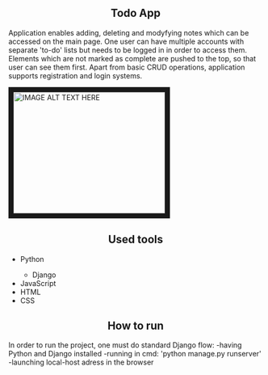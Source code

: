<h2 style="text-align: center">Todo App</h2>
<p>Application enables adding, deleting and modyfying notes which can be accessed on the main page.
One user can have multiple accounts with separate 'to-do' lists but needs to be logged in in order to access them.
Elements which are not marked as complete are pushed to the top, so that user can see them first. Apart from 
basic CRUD operations, application supports registration and login systems.</p>

<a href="http://www.youtube.com/watch?feature=player_embedded&v=ilyDdKtKwq4
" target="_blank"><img src="http://img.youtube.com/vi/ilyDdKtKwq4/0.jpg" 
alt="IMAGE ALT TEXT HERE" width="300" height="240" border="10" /></a>

<h2 style="text-align: center">Used tools</h2>
<ul>
  <li>Python</li>
  <ul>
    <li>Django</li>
  </ul>
  <li>JavaScript</li>
  <li>HTML</li>
  <li>CSS</li>
</ul>
<h2 style="text-align: center">How to run</h2>

<p>In order to run the project, one must do standard Django flow:
-having Python and Django installed
-running in cmd: 'python manage.py runserver'
-launching local-host adress in the browser</p>

